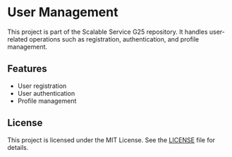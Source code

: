 # User Management

This project is part of the Scalable Service G25 repository. It handles user-related operations such as registration, authentication, and profile management.

## Features

- User registration
- User authentication
- Profile management

## License

This project is licensed under the MIT License. See the [LICENSE](../LICENSE) file for details.

